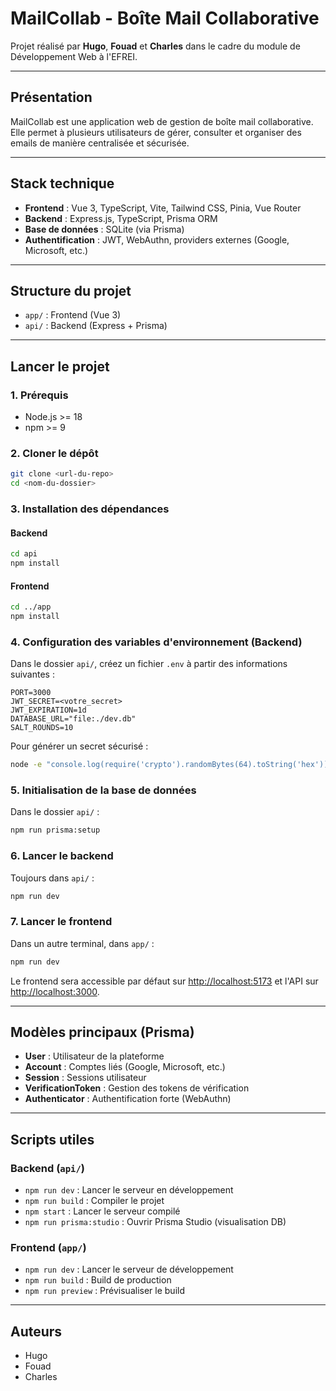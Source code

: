 # MailCollab - Boîte Mail Collaborative

Projet réalisé par **Hugo**, **Fouad** et **Charles** dans le cadre du module de Développement Web à l'EFREI.

---

## Présentation

MailCollab est une application web de gestion de boîte mail collaborative. Elle permet à plusieurs utilisateurs de gérer, consulter et organiser des emails de manière centralisée et sécurisée.

---

## Stack technique

- **Frontend** : Vue 3, TypeScript, Vite, Tailwind CSS, Pinia, Vue Router
- **Backend** : Express.js, TypeScript, Prisma ORM
- **Base de données** : SQLite (via Prisma)
- **Authentification** : JWT, WebAuthn, providers externes (Google, Microsoft, etc.)

---

## Structure du projet

- `app/` : Frontend (Vue 3)
- `api/` : Backend (Express + Prisma)

---

## Lancer le projet

### 1. Prérequis
- Node.js >= 18
- npm >= 9

### 2. Cloner le dépôt
```bash
git clone <url-du-repo>
cd <nom-du-dossier>
```

### 3. Installation des dépendances
#### Backend
```bash
cd api
npm install
```
#### Frontend
```bash
cd ../app
npm install
```

### 4. Configuration des variables d'environnement (Backend)
Dans le dossier `api/`, créez un fichier `.env` à partir des informations suivantes :

```
PORT=3000
JWT_SECRET=<votre_secret>
JWT_EXPIRATION=1d
DATABASE_URL="file:./dev.db"
SALT_ROUNDS=10
```
Pour générer un secret sécurisé :
```bash
node -e "console.log(require('crypto').randomBytes(64).toString('hex'))"
```

### 5. Initialisation de la base de données
Dans le dossier `api/` :
```bash
npm run prisma:setup
```

### 6. Lancer le backend
Toujours dans `api/` :
```bash
npm run dev
```

### 7. Lancer le frontend
Dans un autre terminal, dans `app/` :
```bash
npm run dev
```

Le frontend sera accessible par défaut sur [http://localhost:5173](http://localhost:5173) et l'API sur [http://localhost:3000](http://localhost:3000).

---

## Modèles principaux (Prisma)

- **User** : Utilisateur de la plateforme
- **Account** : Comptes liés (Google, Microsoft, etc.)
- **Session** : Sessions utilisateur
- **VerificationToken** : Gestion des tokens de vérification
- **Authenticator** : Authentification forte (WebAuthn)

---

## Scripts utiles

### Backend (`api/`)
- `npm run dev` : Lancer le serveur en développement
- `npm run build` : Compiler le projet
- `npm start` : Lancer le serveur compilé
- `npm run prisma:studio` : Ouvrir Prisma Studio (visualisation DB)

### Frontend (`app/`)
- `npm run dev` : Lancer le serveur de développement
- `npm run build` : Build de production
- `npm run preview` : Prévisualiser le build

---

## Auteurs
- Hugo
- Fouad
- Charles
